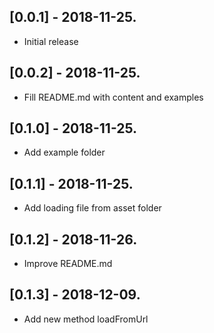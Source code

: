## [0.0.1] - 2018-11-25.

* Initial release

## [0.0.2] - 2018-11-25.

* Fill README.md with content and examples

## [0.1.0] - 2018-11-25.

* Add example folder

## [0.1.1] - 2018-11-25.

* Add loading file from asset folder

## [0.1.2] - 2018-11-26.

* Improve README.md

## [0.1.3] - 2018-12-09.

* Add new method loadFromUrl